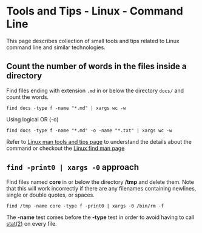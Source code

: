 # Tools and Tips - Linux - Command Line

This page describes collection of small tools and tips related to Linux command line and similar technologies.

## Count the number of words in the files inside a directory

Find files ending with extension `.md` in or below the directory `docs/` and count the words.

```
find docs -type f -name "*.md" | xargs wc -w
```

Using logical OR (-o)

```
find docs -type f -name "*.md" -o -name "*.txt" | xargs wc -w
```

Refer to [Linux man tools and tips page](../docs/command-line/linux/tools-and-tips.md) to understand the details about the command or checkout the [Linux find man page](https://man7.org/linux/man-pages/man1/find.1.html)

## `find -print0 | xargs -0` approach

Find files named **core** in or below the directory **/tmp** and delete them. Note that this will work incorrectly if there are any filenames containing newlines, single or double quotes, or spaces.

```
find /tmp -name core -type f -print0 | xargs -0 /bin/rm -f
```

The **-name** test comes before the **-type** test in order to avoid having to call [stat(2)](https://man.cx/stat(2)) on every file.